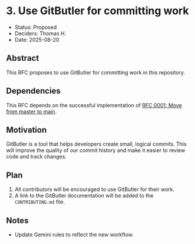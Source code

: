 # 3. Use GitButler for committing work

- Status: Proposed
- Deciders: Thomas H.
- Date: 2025-08-20

## Abstract

This RFC proposes to use GitButler for committing work in this repository.

## Dependencies

This RFC depends on the successful implementation of [RFC 0001: Move from master to main](0001-move-from-master-to-main.md).

## Motivation

GitButler is a tool that helps developers create small, logical commits. This will improve the quality of our commit history and make it easier to review code and track changes.

## Plan

1.  All contributors will be encouraged to use GitButler for their work.
2.  A link to the GitButler documentation will be added to the `CONTRIBUTING.md` file.

## Notes

- Update Gemini rules to reflect the new workflow.
